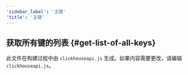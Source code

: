 ```yaml
---
'sidebar_label': '主键'
'title': '主键'
---
```


## 获取所有键的列表 {#get-list-of-all-keys}

此文件在构建过程中由 `clickhouseapi.js` 生成。如果内容需要更改，请编辑 `clickhouseapi.js`。
